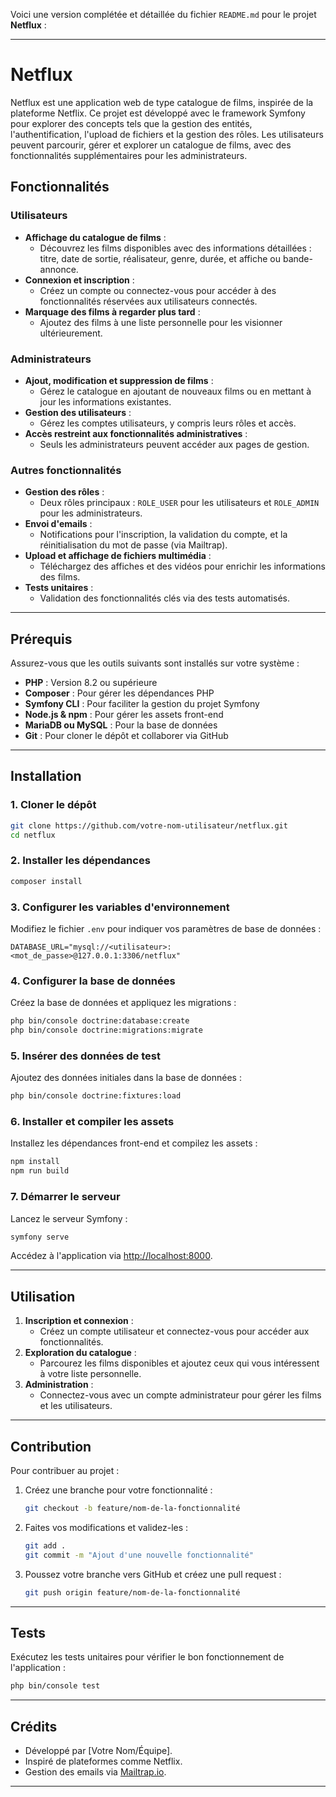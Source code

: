 Voici une version complétée et détaillée du fichier `README.md` pour le projet **Netflux** :

---

# **Netflux**

Netflux est une application web de type catalogue de films, inspirée de la plateforme Netflix. Ce projet est développé avec le framework Symfony pour explorer des concepts tels que la gestion des entités, l'authentification, l'upload de fichiers et la gestion des rôles. Les utilisateurs peuvent parcourir, gérer et explorer un catalogue de films, avec des fonctionnalités supplémentaires pour les administrateurs.

## **Fonctionnalités**

### **Utilisateurs**
- **Affichage du catalogue de films** :
   - Découvrez les films disponibles avec des informations détaillées : titre, date de sortie, réalisateur, genre, durée, et affiche ou bande-annonce.
- **Connexion et inscription** :
   - Créez un compte ou connectez-vous pour accéder à des fonctionnalités réservées aux utilisateurs connectés.
- **Marquage des films à regarder plus tard** :
   - Ajoutez des films à une liste personnelle pour les visionner ultérieurement.

### **Administrateurs**
- **Ajout, modification et suppression de films** :
   - Gérez le catalogue en ajoutant de nouveaux films ou en mettant à jour les informations existantes.
- **Gestion des utilisateurs** :
   - Gérez les comptes utilisateurs, y compris leurs rôles et accès.
- **Accès restreint aux fonctionnalités administratives** :
   - Seuls les administrateurs peuvent accéder aux pages de gestion.

### **Autres fonctionnalités**
- **Gestion des rôles** :
   - Deux rôles principaux : `ROLE_USER` pour les utilisateurs et `ROLE_ADMIN` pour les administrateurs.
- **Envoi d'emails** :
   - Notifications pour l'inscription, la validation du compte, et la réinitialisation du mot de passe (via Mailtrap).
- **Upload et affichage de fichiers multimédia** :
   - Téléchargez des affiches et des vidéos pour enrichir les informations des films.
- **Tests unitaires** :
   - Validation des fonctionnalités clés via des tests automatisés.

---

## **Prérequis**

Assurez-vous que les outils suivants sont installés sur votre système :
- **PHP** : Version 8.2 ou supérieure
- **Composer** : Pour gérer les dépendances PHP
- **Symfony CLI** : Pour faciliter la gestion du projet Symfony
- **Node.js & npm** : Pour gérer les assets front-end
- **MariaDB ou MySQL** : Pour la base de données
- **Git** : Pour cloner le dépôt et collaborer via GitHub

---

## **Installation**

### 1. **Cloner le dépôt**
```bash
git clone https://github.com/votre-nom-utilisateur/netflux.git
cd netflux
```

### 2. **Installer les dépendances**
```bash
composer install
```

### 3. **Configurer les variables d'environnement**
Modifiez le fichier `.env` pour indiquer vos paramètres de base de données :
```dotenv
DATABASE_URL="mysql://<utilisateur>:<mot_de_passe>@127.0.0.1:3306/netflux"
```

### 4. **Configurer la base de données**
Créez la base de données et appliquez les migrations :
```bash
php bin/console doctrine:database:create
php bin/console doctrine:migrations:migrate
```

### 5. **Insérer des données de test**
Ajoutez des données initiales dans la base de données :
```bash
php bin/console doctrine:fixtures:load
```

### 6. **Installer et compiler les assets**
Installez les dépendances front-end et compilez les assets :
```bash
npm install
npm run build
```

### 7. **Démarrer le serveur**
Lancez le serveur Symfony :
```bash
symfony serve
```

Accédez à l'application via [http://localhost:8000](http://localhost:8000).

---

## **Utilisation**

1. **Inscription et connexion** :
   - Créez un compte utilisateur et connectez-vous pour accéder aux fonctionnalités.
2. **Exploration du catalogue** :
   - Parcourez les films disponibles et ajoutez ceux qui vous intéressent à votre liste personnelle.
3. **Administration** :
   - Connectez-vous avec un compte administrateur pour gérer les films et les utilisateurs.

---

## **Contribution**

Pour contribuer au projet :
1. Créez une branche pour votre fonctionnalité :
   ```bash
   git checkout -b feature/nom-de-la-fonctionnalité
   ```
2. Faites vos modifications et validez-les :
   ```bash
   git add .
   git commit -m "Ajout d'une nouvelle fonctionnalité"
   ```
3. Poussez votre branche vers GitHub et créez une pull request :
   ```bash
   git push origin feature/nom-de-la-fonctionnalité
   ```

---

## **Tests**

Exécutez les tests unitaires pour vérifier le bon fonctionnement de l'application :
```bash
php bin/console test
```

---

## **Crédits**

- Développé par [Votre Nom/Équipe].
- Inspiré de plateformes comme Netflix.
- Gestion des emails via [Mailtrap.io](https://mailtrap.io).

---
